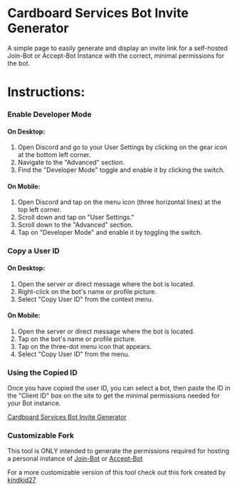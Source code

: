 # Cardboard Services Bot Invite Generator
A simple page to easily generate and display an invite link for a self-hosted Join-Bot or Accept-Bot Instance with the correct, minimal permissions for the bot.

Instructions:
=============

### Enable Developer Mode

#### On Desktop:
1. Open Discord and go to your User Settings by clicking on the gear icon at the bottom left corner.
2. Navigate to the "Advanced" section.
3. Find the "Developer Mode" toggle and enable it by clicking the switch.

#### On Mobile:
1. Open Discord and tap on the menu icon (three horizontal lines) at the top left corner.
2. Scroll down and tap on "User Settings."
3. Scroll down to the "Advanced" section.
4. Tap on "Developer Mode" and enable it by toggling the switch.

### Copy a User ID

#### On Desktop:
1. Open the server or direct message where the bot is located.
2. Right-click on the bot's name or profile picture.
3. Select "Copy User ID" from the context menu.

#### On Mobile:
1. Open the server or direct message where the bot is located.
2. Tap on the bot's name or profile picture.
3. Tap on the three-dot menu icon that appears.
4. Select "Copy User ID" from the menu.

### Using the Copied ID

Once you have copied the user ID, you can select a bot, then paste the ID in the "Client ID" box on the site to get the minimal permissions needed for your Bot instance.

[Cardboard Services Bot Invite Generator](https://jbinvite.cardboards.net)

### Customizable Fork

This tool is ONLY intended to generate the permissions required for hosting a personal instance of [Join-Bot](https://github.com/brockbreacher/join-bot) or [Accept-Bot](https://github.com/brockbreacher/accept-bot)

For a more customizable version of this tool check out this fork created by [kindkid27](https://github.com/kindkid27/Discord-Bot-Invite-Generator)
